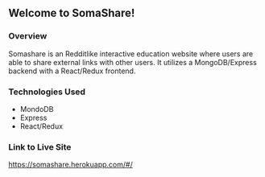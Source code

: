 ## Welcome to SomaShare!

### Overview

Somashare is an Redditlike interactive education website where users are able to share external links with other users. It utilizes a MongoDB/Express backend with a React/Redux frontend. 

### Technologies Used

- MondoDB
- Express
- React/Redux

### Link to Live Site

https://somashare.herokuapp.com/#/

